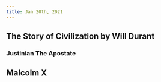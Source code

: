 ```yaml
---
title: Jan 20th, 2021
---
```


## The Story of Civilization by Will Durant
### Justinian The Apostate
## Malcolm X

